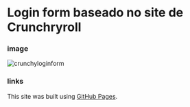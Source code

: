 # Login form baseado no site de Crunchryroll

### image

![crunchyloginform](https://github.com/Yuuts1/CrunchyrollLoginForm/assets/105507380/469426a7-d8c6-4122-8956-e4824e410f1f)

### links

This site was built using [GitHub Pages]([https://yuuts1.github.io/CrunchyrollLoginForm/]).
